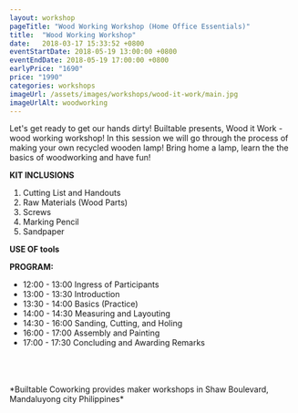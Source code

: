 ```yaml
---
layout: workshop
pageTitle: "Wood Working Workshop (Home Office Essentials)"
title:  "Wood Working Workshop"
date:   2018-03-17 15:33:52 +0800
eventStartDate: 2018-05-19 13:00:00 +0800
eventEndDate: 2018-05-19 17:00:00 +0800
earlyPrice: "1690"
price: "1990"
categories: workshops
imageUrl: /assets/images/workshops/wood-it-work/main.jpg
imageUrlAlt: woodworking
---
```

Let's get ready to get our hands dirty! Builtable presents, Wood it Work - wood working workshop! In this session we will go through the process of making your own recycled wooden lamp! Bring home a lamp, learn the the basics of woodworking and have fun!



**KIT INCLUSIONS**
1. Cutting List and Handouts
2. Raw Materials (Wood Parts)
3. Screws 
4. Marking Pencil
5. Sandpaper

**USE OF tools**

**PROGRAM:**

- 12:00 - 13:00 Ingress of Participants
- 13:00 - 13:30 Introduction
- 13:30 - 14:00 Basics (Practice)
- 14:00 - 14:30 Measuring and Layouting
- 14:30 - 16:00 Sanding, Cutting, and Holing
- 16:00 - 17:00 Assembly and Painting
- 17:00 - 17:30 Concluding and Awarding Remarks



<br>
<br>
<br>
*Builtable Coworking provides maker workshops in Shaw Boulevard, Mandaluyong city Philippines* 